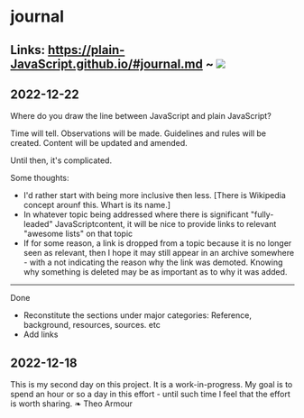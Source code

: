 # journal

## Links: https://plain-JavaScript.github.io/#journal.md ~ [![]( https://plain-JavaScript.github.io/assets/octicon.svg)]( https://github.com/plain-JavaScript/plain-JavaScript.github.io/blob/main/journal.md )


## 2022-12-22

Where do you draw the line between JavaScript and plain JavaScript?

Time will tell. Observations will be made. Guidelines and rules will be created. Content will be updated and amended.

Until then, it's complicated.

Some thoughts:
* I'd rather start with being more inclusive then less. [There is Wikipedia concept arounf this. Whart is its name.]
* In whatever topic being addressed where there is significant "fully-leaded" JavaScriptcontent, it will be nice to provide links to relevant "awesome lists" on that topic
* If for some reason, a link is dropped from a topic because it is no longer seen as relevant, then I hope it may still appear in an archive somewhere - with a not indicating the reason why the link was demoted. Knowing why something is deleted may be as important as to why it was added.

***

Done
* Reconstitute the sections under major categories: Reference, background, resources, sources. etc
* Add links

## 2022-12-18
This is my second day on this project. It is a work-in-progress. My goal is to spend an hour or so a day in this effort - until such time I feel that the effort is worth sharing. ❧ Theo Armour
